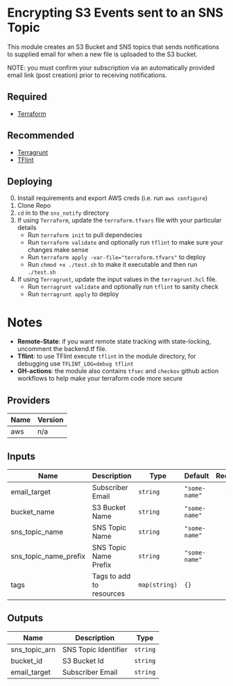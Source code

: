 # Encrypting S3 Events sent to an SNS Topic

This module creates an S3 Bucket and SNS topics that sends notifications to supplied email for when a new file is uploaded to the S3 bucket.

NOTE: you must confirm your subscription via an automatically provided email link (post creation) prior to receiving notifications.

<!-- BEGINNING OF PRE-COMMIT-TERRAFORM DOCS HOOK -->

## Required

* [Terraform](https://www.terraform.io/downloads.html)

## Recommended 

* [Terragrunt](https://github.com/gruntwork-io/terragrunt/releases)
* [TFlint](https://github.com/terraform-linters/tflint)

## Deploying
0) Install requirements and export AWS creds (i.e. run `aws configure`)
1) Clone Repo
2) `cd` in to the `sns_notify` directory
3) If using `Terraform`, update the `terraform.tfvars` file with your particular details
    - Run `terraform init` to pull dependecies
    - Run `terraform validate` and optionally run `tflint` to make sure your changes make sense
    - Run `terraform apply -var-file="terraform.tfvars"` to deploy
    - Run `chmod +x ./test.sh` to make it executable and then run `./test.sh`  
4) If using `Terragrunt`, update the input values in the `terragrunt.hcl` file.
    - Run `terragrunt validate` and optionally run `tflint` to sanity check
    - Run `terragrunt apply` to deploy

# Notes
* **Remote-State**: if you want remote state tracking with state-locking, uncomment the backend.tf file.
* **Tflint**: to use TFlint execute `tflint` in the module directory, for debugging use `TFLINT_LOG=debug tflint`
* **GH-actions**: the module also contains `tfsec` and `checkov` github action workflows to help make your terraform code more secure
## Providers

| Name | Version |
|------|---------|
| aws | n/a |

## Inputs

| Name | Description | Type | Default | Required |
|------|-------------|------|---------|:--------:|
| email\_target | Subscriber Email | `string` | `"some-name"` | yes |
| bucket\_name | S3 Bucket Name | `string` | `"some-name"` | no |
| sns\_topic\_name | SNS Topic Name | `string` | `"some-name"` | no |
| sns\_topic\_name\_prefix | SNS Topic Name Prefix | `string` | `"some-name"` | no |
| tags | Tags to add to resources | `map(string)` | `{}` | no |

## Outputs

| Name | Description | Type |  
|------|-------------|------|
| sns\_topic\_arn | SNS Topic Identifier | `string` |
| bucket\_id | S3 Bucket Id | `string` | 
| email\_target | Subscriber Email | `string` | 


<!-- END OF PRE-COMMIT-TERRAFORM DOCS HOOK -->
